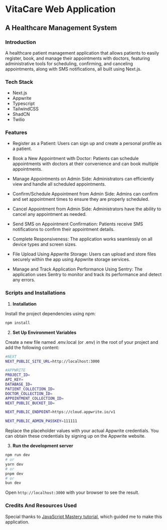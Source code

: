 # VitaCare Web Application

## A Healthcare Management System

### Introduction

A healthcare patient management application that allows patients to easily register, book, and manage their appointments with doctors, featuring administrative tools for scheduling, confirming, and canceling appointments, along with SMS notifications, all built using Next.js.

### Tech Stack

- Next.js
- Appwrite
- Typescript
- TailwindCSS
- ShadCN
- Twilio

### Features

- Register as a Patient: Users can sign up and create a personal profile as a patient.

- Book a New Appointment with Doctor: Patients can schedule appointments with doctors at their convenience and can book multiple appointments.

- Manage Appointments on Admin Side: Administrators can efficiently view and handle all scheduled appointments.

- Confirm/Schedule Appointment from Admin Side: Admins can confirm and set appointment times to ensure they are properly scheduled.

- Cancel Appointment from Admin Side: Administrators have the ability to cancel any appointment as needed.

- Send SMS on Appointment Confirmation: Patients receive SMS notifications to confirm their appointment details.

- Complete Responsiveness: The application works seamlessly on all device types and screen sizes.

- File Upload Using Appwrite Storage: Users can upload and store files securely within the app using Appwrite storage services.

- Manage and Track Application Performance Using Sentry: The application uses Sentry to monitor and track its performance and detect any errors.

### Scripts and Installations

1. **Installation**

Install the project dependencies using npm:

```bash
npm install
```

2. **Set Up Environment Variables**

Create a new file named .env.local (or .env) in the root of your project and add the following content:

```bash
#NEXT
NEXT_PUBLIC_SITE_URL=http://localhost:3000

#APPWRITE
PROJECT_ID=
API_KEY=
DATABASE_ID=
PATIENT_COLLECTION_ID=
DOCTOR_COLLECTION_ID=
APPOINTMENT_COLLECTION_ID=
NEXT_PUBLIC_BUCKET_ID=

NEXT_PUBLIC_ENDPOINT=https://cloud.appwrite.io/v1

NEXT_PUBLIC_ADMIN_PASSKEY=111111
```

Replace the placeholder values with your actual Appwrite credentials. You can obtain these credentials by signing up on the Appwrite website.

3. **Run the development server**

```bash
npm run dev
# or
yarn dev
# or
pnpm dev
# or
bun dev
```

Open `http://localhost:3000` with your browser to see the result.

### Credits And Resources Used

Special thanks to [JavaScript Mastery tutorial](https://youtu.be/lEflo_sc82g?si=MDchCy41nSaV-J2P), which guided me to make this application.